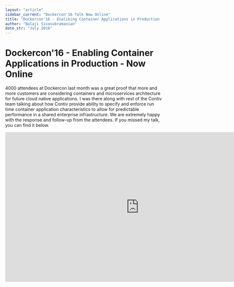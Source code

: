 ```yaml
---
layout: "article"
sidebar_current: "Dockercon'16 Talk Now Online"
title: "Dockercon'16 - Enalibing Container Applications in Production - Now Online"
author: "Balaji Sivasubramanian"
date_str: "July 2016"
---
```


# Dockercon'16 - Enabling Container Applications in Production - Now Online



4000 attendees at Dockercon last month was a great proof that more and more customers are considering containers and microservices architecture for future cloud native applications.   I was there along with rest of the Contiv team talking about how Contiv provide ability to specify and enforce run time container application characteristics to allow for predictable performance in a shared enterprise infrastructure.   We are extremely happy with the response and follow-up from the attendees.   If you missed my talk, you can find it below. 


<iframe width="854" height="480" src="https://www.youtube.com/embed/9_dGGBxrRko" frameborder="0" allowfullscreen></iframe>
 
